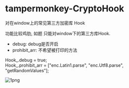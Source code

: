 # tampermonkey-CryptoHook
对在window上的常见第三方加密库 Hook

功能比较鸡肋, 如题 只能对window下的第三方库Hook.

* debug: debug是否开启
* prohibit_arr: 不希望被打印的方法
 
Hook_.debug = true;  
Hook_.prohibit_arr = ["enc.Latin1.parse", "enc.Utf8.parse", "getRandomValues"];

![1png](https://user-images.githubusercontent.com/87036071/234781250-c1148f63-e7ec-4bf8-9aeb-2373be7c47d3.png)
